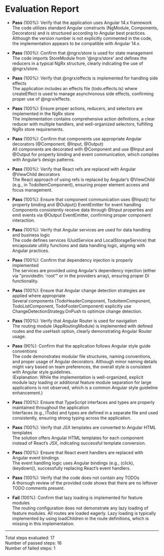 # Evaluation Report

- **Pass** (100%): Verify that the application uses Angular 14.x framework  
  The code utilizes standard Angular constructs (NgModule, Components, Decorators) and is structured according to Angular best practices. Although the version number is not explicitly commented in the code, the implementation appears to be compatible with Angular 14.x.

- **Pass** (100%): Confirm that @ngrx/store is used for state management  
  The code imports StoreModule from '@ngrx/store' and defines the reducers in a typical NgRx structure, clearly indicating the use of @ngrx/store.

- **Pass** (100%): Verify that @ngrx/effects is implemented for handling side effects  
  The application includes an effects file (todo.effects.ts) where createEffect is used to manage asynchronous side effects, confirming proper use of @ngrx/effects.

- **Pass** (100%): Ensure proper actions, reducers, and selectors are implemented in the NgRx store  
  The implementation contains comprehensive action definitions, a clear reducer with multiple handlers, and well-organized selectors, fulfilling NgRx store requirements.

- **Pass** (100%): Confirm that components use appropriate Angular decorators (@Component, @Input, @Output)  
  All components are decorated with @Component and use @Input and @Output for property binding and event communication, which complies with Angular’s design patterns.

- **Pass** (100%): Verify that React refs are replaced with Angular @ViewChild decorators  
  The React approach of using refs is replaced by Angular’s @ViewChild (e.g., in TodoItemComponent), ensuring proper element access and focus management.

- **Pass** (100%): Ensure that component communication uses @Input() for property binding and @Output() EventEmitter for event handling  
  Components consistently receive data through @Input properties and emit events via @Output EventEmitter, confirming proper component interaction.

- **Pass** (100%): Verify that Angular services are used for data handling and business logic  
  The code defines services (UuidService and LocalStorageService) that encapsulate utility functions and data handling logic, aligning with Angular practices.

- **Pass** (100%): Confirm that dependency injection is properly implemented  
  The services are provided using Angular’s dependency injection (either via "providedIn: 'root'" or in the providers array), ensuring proper DI functionality.

- **Pass** (100%): Ensure that Angular change detection strategies are applied where appropriate  
  Several components (TodoHeaderComponent, TodoItemComponent, TodoListComponent, TodoFooterComponent) explicitly use ChangeDetectionStrategy.OnPush to optimize change detection.

- **Pass** (100%): Verify that Angular Router is used for navigation  
  The routing module (AppRoutingModule) is implemented with defined routes and the useHash option, clearly demonstrating Angular Router usage.

- **Pass** (90%): Confirm that the application follows Angular style guide conventions  
  The code demonstrates modular file structures, naming conventions, and proper usage of Angular decorators. Although minor naming details might vary based on team preferences, the overall style is consistent with Angular style guidelines.  
  (Explanation: While the implementation is well-organized, explicit module lazy loading or additional feature module separation for large applications is not observed, which is a common Angular style guideline enhancement.)

- **Pass** (100%): Ensure that TypeScript interfaces and types are properly maintained throughout the application  
  Interfaces (e.g., ITodo) and types are defined in a separate file and used consistently, ensuring strong typing across the application.

- **Pass** (100%): Verify that JSX templates are converted to Angular HTML templates  
  The solution offers Angular HTML templates for each component instead of React’s JSX, indicating successful template conversion.

- **Pass** (100%): Ensure that React event handlers are replaced with Angular event bindings  
  The event handling logic uses Angular bindings (e.g., (click), (keydown)), successfully replacing React’s event handlers.

- **Pass** (100%): Verify that the code does not contain any TODOs  
  A thorough review of the provided code shows that there are no leftover TODO comments present.

- **Fail** (100%): Confirm that lazy loading is implemented for feature modules  
  The routing configuration does not demonstrate any lazy loading of feature modules. All routes are loaded eagerly. Lazy loading is typically implemented by using loadChildren in the route definitions, which is missing in this implementation.

---

Total steps evaluated: 17  
Number of passed steps: 16  
Number of failed steps: 1